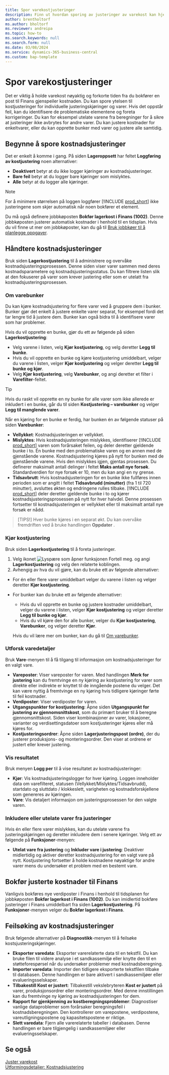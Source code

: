 ```yaml
---
title: Spor varekostjusteringer
description: Finn ut hvordan sporing av justeringer av varekost kan hjelpe deg med å holde varekostnadsdataene nøyaktige.
author: brentholtorf
ms.author: bholtorf
ms.reviewer: andreipa
ms.topic: how-to
ms.search.keywords: null
ms.search.form: null
ms.date: 03/08/2024
ms.service: dynamics-365-business-central
ms.custom: bap-template
---
```


# <a name="track-item-cost-adjustments"></a>Spor varekostjusteringer

Det er viktig å holde varekost nøyaktig og forkorte tiden fra du bokfører en post til Finans gjenspeiler kostnaden. Du kan spore ytelsen til kostjusteringer for individuelle justeringskjøringer og varer. Hvis det oppstår feil, kan du identifisere de problematiske elementene og foreta korrigeringer. Du kan for eksempel utelate varene fra beregninger for å sikre at justeringer ikke avbrytes for andre varer. Du kan justere kostnader for enkeltvarer, eller du kan opprette bunker med varer og justere alle samtidig.

## <a name="start-tracking-cost-adjustments"></a>Begynne å spore kostnadsjusteringer

Det er enkelt å komme i gang. På siden **Lageroppsett** har feltet **Loggføring av kostjustering** noen alternativer:

* **Deaktivert** betyr at du ikke logger kjøringer av kostnadsjusteringer.
* **Bare feil** betyr at du logger bare kjøringer som mislyktes.
* **Alle** betyr at du logger alle kjøringer.

> [!NOTE]
> For å minimere størrelsen på loggen loggfører [!INCLUDE [prod_short](includes/prod_short.md)] ikke justeringene som skjer automatisk når noen bokfører et element.

Du må også definere jobbkøposten **Bokfør lagerkost i Finans (1002)**. Denne jobbkøposten justerer automatisk kostnader i henhold til en tidsplan. Hvis du vil finne ut mer om jobbkøposter, kan du gå til [Bruk jobbkøer til å planlegge oppgaver](admin-job-queues-schedule-tasks.md).

## <a name="manage-cost-adjustments"></a>Håndtere kostnadsjusteringer

Bruk siden **Lagerkostjustering** til å administrere og overvåke kostnadsjusteringsprosessen. Denne siden viser varer sammen med deres kostnadsparametere og kostnadsjusteringsstatus. Du kan filtrere listen slik at den fokuserer på varer som krever justering eller som er utelatt fra kostnadsjusteringsprosessen.

### <a name="about-item-batches"></a>Om varebunker

Du kan kjøre kostnadsjustering for flere varer ved å gruppere dem i bunker. Bunker gjør det enkelt å justere enkelte varer separat, for eksempel fordi det tar lengre tid å justere dem. Bunker kan også bidra til å identifisere varer som har problemer.

Hvis du vil opprette en bunke, gjør du ett av følgende på siden **Lagerkostjustering**:

* Velg varene i listen, velg **Kjør kostjustering**, og velg deretter **Legg til bunke**.
* Hvis du vil opprette en bunke og kjøre kostjustering umiddelbart, velger du varene i listen, velger **Kjør kostjustering** og velger deretter **Legg til bunke og kjør**.
* Velg **Kjør kostjustering**, velg **Varebunker**, og angi deretter et filter i **Varefilter**-feltet.
  
> [!TIP]
> Hvis du raskt vil opprette en ny bunke for alle varer som ikke allerede er inkludert i en bunke, går du til siden **Kostjustering – varebunker** og velger **Legg til manglende varer**.

Når en kjøring for en bunke er ferdig, har bunken én av følgende statuser på siden **Varebunker**:

* **Vellykket**: Kostnadsjusteringen er vellykket.
* **Mislyktes**: Hvis kostnadsjusteringen mislykkes, identifiserer [!INCLUDE [prod_short](includes/prod_short.md)] varen som forårsaket feilen, og deler deretter gjeldende bunke i to. Én bunke med den problematiske varen og en annen med de gjenstående varene. Kostnadsjustering kjøres på nytt for bunken med de gjenstående varene. Hvis den mislykkes igjen, gjentas prosessen. Du definerer maksimalt antall delinger i feltet **Maks antall nye forsøk**. Standardverdien for nye forsøk er 10, men du kan angi en ny grense.
* **Tidsavbrutt**: Hvis kostnadsjusteringen for en bunke ikke fullføres innen perioden som er angitt i feltet **Tidsavbrudd (minutter)** (fra 1 til 720 minutter), avsluttes økten og endringene rulles tilbake. [!INCLUDE [prod_short](includes/prod_short.md)] deler deretter gjeldende bunke i to og kjører kostnadsjusteringsprosessen på nytt for hver halvdel. Denne prosessen fortsetter til kostnadsjusteringen er vellykket eller til maksimalt antall nye forsøk er nådd.

> [TIPS!] Hver bunke kjøres i en separat økt. Du kan overvåke fremdriften ved å bruke handlingen **Oppdater** .

### <a name="run-cost-adjustment"></a>Kjør kostjustering

Bruk siden **Lagerkostjustering** til å foreta justeringer.

1. Velg ikonet ![Lyspære som åpner funksjonen Fortell meg.](media/ui-search/search_small.png "Fortell hva du vil gjøre") og angi **Lagerkostjustering** og velg den relaterte koblingen.
1. Avhengig av hva du vil gjøre, kan du bruke ett av følgende alternativer:

  * For én eller flere varer umiddelbart velger du varene i listen og velger deretter **Kjør kostjustering**.
  * For bunker kan du bruke ett av følgende alternativer:

    * Hvis du vil opprette en bunke og justere kostnader umiddelbart, velger du varene i listen, velger **Kjør kostjustering** og velger deretter **Legg til bunke og kjør**.
    * Hvis du vil kjøre den for alle bunker, velger du **Kjør kostjustering**, **Varebunker**, og velger deretter **Kjør**.
    
    Hvis du vil lære mer om bunker, kan du gå til [Om varebunker](#about-item-batches).

### <a name="explore-item-details"></a>Utforsk varedetaljer

Bruk **Vare**-menyen til å få tilgang til informasjon om kostnadsjusteringer for en valgt vare.

* **Vareposter**: Viser vareposter for varen. Med handlingen **Merk for justering** kan du fremtvinge en ny kjøring av kostjustering for varer som direkte eller indirekte er knyttet til de inngående postene du velger. Det kan være nyttig å fremtvinge en ny kjøring hvis tidligere kjøringer førte til feil kostnader.
* **Verdiposter**: Viser verdiposter for varen.
* **Utgangspunkter for kostjustering**: Åpne siden **Utgangspunkt for justering av gjennomsnittskost**, som du primært bruker til å beregne gjennomsnittskost. Siden viser kombinasjoner av varer, lokasjoner, varianter og verdisettingsdatoer som kostjusteringer kjøres eller må kjøres for.
* **Kostjusteringsordrer**: Åpne siden **Lagerjusteringspost (ordre)**, der du justerer produksjons- og monteringsordrer. Den viser at ordrene er justert eller krever justering.

### <a name="view-the-outcome"></a>Vis resultatet

Bruk menyen **Logg per** til å vise resultatet av kostnadsjusteringer:

* **Kjør**: Vis kostnadsjusteringslogger for hver kjøring. Loggen inneholder data om varefilteret, statusen (Vellykket/Mislyktes/Tidsavbrudd), startdato og sluttdato / klokkeslett, varigheten og kostnadsforskjellene som genereres av kjøringen.
* **Vare**: Vis detaljert informasjon om justeringsprosessen for den valgte varen.

### <a name="include-or-exclude-items-from-adjustments"></a>Inkludere eller utelate varer fra justeringer

Hvis én eller flere varer mislykkes, kan du utelate varene fra justeringskjøringen og deretter inkludere dem i senere kjøringer. Velg ett av følgende på **Funksjoner**-menyen:

* **Utelat vare fra justering** og **Inkluder vare i justering**: Deaktiver midlertidig og aktiver deretter kostnadsjustering for en valgt vare på nytt. Kostjustering fortsetter å holde kostnadene nøyaktige for andre varer mens du undersøker et problem med en bestemt vare.

## <a name="post-adjusted-costs-to-the-general-ledger"></a>Bokfør justerte kostnader til Finans

Vanligvis bokføres nye verdiposter i Finans i henhold til tidsplanen for jobbkøposten **Bokfør lagerkost i Finans (1002)**. Du kan imidlertid bokføre justeringer i Finans umiddelbart fra siden **Lagerkostjustering**. På **Funksjoner**-menyen velger du **Bokfør lagerkost i Finans**.

## <a name="troubleshoot-cost-adjustments"></a>Feilsøking av kostnadsjusteringer

Bruk følgende alternativer på **Diagnostikk**-menyen til å feilsøke kostsjusteringskjøringer.

* **Eksporter varedata**: Eksporter varerelaterte data til en tekstfil. Du kan bruke filen til videre analyse i et sandkassemiljø eller knytte den til en støtteforespørsel når du undersøker problemer med kostnadsberegning.
* **Importer varedata**: Importer den tidligere eksporterte tekstfilen tilbake til databasen. Denne handlingen er bare aktivert i sandkassemiljøer eller evalueringsselskaper.
* **Tilbakestill Kost er justert**: Tilbakestill vekslebryteren **Kost er justert** på varer, produksjonsordrer eller monteringsordrer. Med denne innstillingen kan du fremtvinge ny kjøring av kostnadsjusteringen for dem.
* **Rapport for gjenkjenning av kostberegningsproblemer**: Diagnostiser vanlige dataproblemer som forårsaker beregningsfeil i kostnadsberegningen. Den kontrollerer om varepostene, verdipostene, vareutligningspostene og kapasitetspostene er riktige.
* **Slett varedata**: Fjern alle varerelaterte tabeller i databasen. Denne handlingen er bare tilgjengelig i sandkassemiljøer eller evalueringsselskaper.

## <a name="see-also"></a>Se også

[Juster varekost](inventory-how-adjust-item-costs.md)  
[Utformingsdetaljer: Kostnadsjustering](design-details-cost-adjustment.md)  
